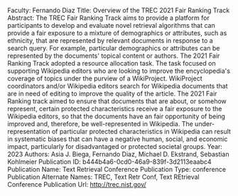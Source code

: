 Faculty: Fernando Diaz
Title: Overview of the TREC 2021 Fair Ranking Track
Abstract: The TREC Fair Ranking Track aims to provide a platform for participants to develop and evaluate novel retrieval algorithms that can provide a fair exposure to a mixture of demographics or attributes, such as ethnicity, that are represented by relevant documents in response to a search query. For example, particular demographics or attributes can be represented by the documents' topical content or authors. The 2021 Fair Ranking Track adopted a resource allocation task. The task focused on supporting Wikipedia editors who are looking to improve the encyclopedia's coverage of topics under the purview of a WikiProject. WikiProject coordinators and/or Wikipedia editors search for Wikipedia documents that are in need of editing to improve the quality of the article. The 2021 Fair Ranking track aimed to ensure that documents that are about, or somehow represent, certain protected characteristics receive a fair exposure to the Wikipedia editors, so that the documents have an fair opportunity of being improved and, therefore, be well-represented in Wikipedia. The under-representation of particular protected characteristics in Wikipedia can result in systematic biases that can have a negative human, social, and economic impact, particularly for disadvantaged or protected societal groups.
Year: 2023
Authors: Asia J. Biega, Fernando Diaz, Michael D. Ekstrand, Sebastian Kohlmeier
Publication ID: b444b4a6-0cd0-46a9-839f-3d2113eaabc4
Publication Name: Text Retrieval Conference
Publication Type: conference
Publication Alternate Names: TREC, Text Retr Conf, Text REtrieval Conference
Publication Url: http://trec.nist.gov/
